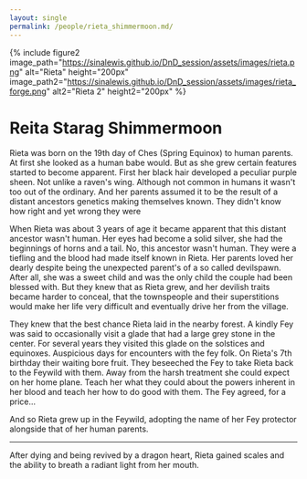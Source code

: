 ```yaml
---
layout: single
permalink: /people/rieta_shimmermoon.md/
---
```


{% include figure2 image_path="https://sinalewis.github.io/DnD_session/assets/images/rieta.png" alt="Rieta" height="200px" image_path2="https://sinalewis.github.io/DnD_session/assets/images/rieta_forge.png" alt2="Rieta 2" height2="200px" %}

# Reita Starag Shimmermoon

Rieta was born on the 19th day of Ches (Spring Equinox) to human parents. At first she looked as a human babe would. But as she grew certain features started to become apparent. First her black hair developed a peculiar purple sheen. Not unlike a raven's wing. Although not common in humans it wasn't too out of the ordinary. And her parents assumed it to be the result of a distant ancestors genetics making themselves known. They didn't know how right and yet wrong they were

When Rieta was about 3 years of age it became apparent that this distant ancestor wasn't human. Her eyes had become a solid silver, she had the beginnings of horns and a tail. No, this ancestor wasn't human. They were a tiefling and the blood had made itself known in Rieta. Her parents loved her dearly despite being the unexpected parent's of a so called devilspawn. After all, she was a sweet child and was the only child the couple had been blessed with. But they knew that as Rieta grew, and her devilish traits became harder to conceal, that the townspeople and their superstitions would make her life very difficult and eventually drive her from the village.

They knew that the best chance Rieta laid in the nearby forest. A kindly Fey was said to occasionally visit a glade that had a large grey stone in the center. For several years they visited this glade on the solstices and equinoxes. Auspicious days for encounters with the fey folk. On Rieta's 7th birthday their waiting bore fruit. They beseeched the Fey to take Rieta back to the Feywild with them. Away from the harsh treatment she could expect on her home plane. Teach her what they could about the powers inherent in her blood and teach her how to do good with them. The Fey agreed, for a price...

And so Rieta grew up in the Feywild, adopting the name of her Fey protector alongside that of her human parents.

---

After dying and being revived by a dragon heart, Rieta gained scales and the ability to breath a radiant light from her mouth.

